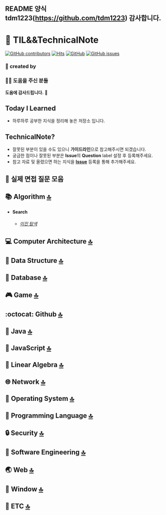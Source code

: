 <a id="top">

</a>

## README 양식 tdm1223(https://github.com/tdm1223) 감사합니다.

:book: TIL&&TechnicalNote
===
[![GitHub contributors](https://img.shields.io/github/contributors/jobhope/technicalnote)](https://github.com/Endki/TIL-TechNote/graphs/contributors)
[![Hits](https://hits.seeyoufarm.com/api/count/incr/badge.svg?url=https%3A%2F%2Fgithub.com%2FEndki%2FTIL-TechNote%2F&count_bg=%2379C83D&title_bg=%23555555&icon=&icon_color=%23E7E7E7&title=hits&edge_flat=false)](https://hits.seeyoufarm.com)
[![GitHub](https://img.shields.io/github/license/Endki/TIL-TechNote)](LICENSE)
[![GitHub issues](https://img.shields.io/github/issues/jobhope/technicalnote)](https://github.com/Endki/TIL-TechNote/issues)

### :two_men_holding_hands: **created by** 


### :frowning_man: **도움을 주신 분들**


**도움에 감사드립니다.** :pray:

## Today I Learned
- 하루하루 공부한 지식을 정리해 놓은 저장소 입니다.

## TechnicalNote?
- 잘못된 부분이 있을 수도 있으니 **가이드라인**으로 참고해주시면 되겠습니다.
- 궁금한 점이나 잘못된 부분은 **Issue**의 **Question** label 설정 후 등록해주세요.
- 참고 자료 및 올렸으면 하는 지식을 **[Issue](https://github.com/jobhope/TechnicalNote/issues)** 등록을 통해 추가해주세요.

## :microphone: 실제 면접 질문 모음  

## :books: Algorithm [:top:](#top)

- #### Search 

  - ###### [이진 탐색](https://github.com/Endki/TIL-TechNote/blob/main/algorithm/Search/%EC%9D%B4%EC%A7%84%20%ED%83%90%EC%83%89.md)

## :computer: Computer Architecture [:top:](#top)

## :evergreen_tree: Data Structure [:top:](#top)

## :floppy_disk: Database [:top:](#top)

## :video_game: Game [:top:](#top)

## :octocat: Github [:top:](#top)

## :lips: Java [:top:](#top)

## :stars: JavaScript [:top:](#top)

## :1234: Linear Algebra [:top:](#top)

## :globe_with_meridians: Network [:top:](#top)

## :bus: Operating System [:top:](#top)

## :speech_balloon: Programming Language [:top:](#top)

## :lock: Security [:top:](#top)

## :hammer: Software Engineering [:top:](#top)

## :earth_asia: Web [:top:](#top)

## :open_file_folder: Window [:top:](#top)

## :guitar: ETC [:top:](#top)

